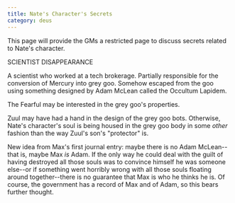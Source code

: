 ```yaml
---
title: Nate's Character's Secrets
category: deus
---
```

This page will provide the GMs a restricted page to discuss secrets related to Nate's character.

SCIENTIST DISAPPEARANCE

A scientist who worked at a tech brokerage. Partially responsible for the conversion of Mercury into grey goo. Somehow escaped from the goo using something designed by Adam McLean called the Occultum Lapidem.

The Fearful may be interested in the grey goo's properties.

Zuul may have had a hand in the design of the grey goo bots. Otherwise, Nate's character's soul is being housed in the grey goo body in some *other* fashion than the way Zuul's son's &quot;protector&quot; is.

New idea from Max's first journal entry: maybe there is no Adam McLean--that is, maybe Max *is* Adam. If the only way he could deal with the guilt of having destroyed all those souls was to convince himself he was someone else--or if something went horribly wrong with all those souls floating around together--there is no guarantee that Max is who he thinks he is. Of course, the government has a record of Max and of Adam, so this bears further thought.

